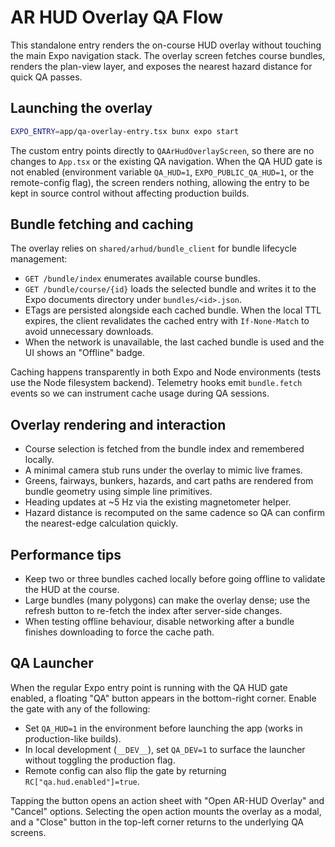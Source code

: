 # AR HUD Overlay QA Flow

This standalone entry renders the on-course HUD overlay without touching the main
Expo navigation stack. The overlay screen fetches course bundles, renders the
plan-view layer, and exposes the nearest hazard distance for quick QA passes.

## Launching the overlay

```sh
EXPO_ENTRY=app/qa-overlay-entry.tsx bunx expo start
```

The custom entry points directly to `QAArHudOverlayScreen`, so there are no
changes to `App.tsx` or the existing QA navigation. When the QA HUD gate is not
enabled (environment variable `QA_HUD=1`, `EXPO_PUBLIC_QA_HUD=1`, or the
remote-config flag), the screen renders nothing, allowing the entry to be kept
in source control without affecting production builds.

## Bundle fetching and caching

The overlay relies on `shared/arhud/bundle_client` for bundle lifecycle
management:

- `GET /bundle/index` enumerates available course bundles.
- `GET /bundle/course/{id}` loads the selected bundle and writes it to the
  Expo documents directory under `bundles/<id>.json`.
- ETags are persisted alongside each cached bundle. When the local TTL expires,
  the client revalidates the cached entry with `If-None-Match` to avoid
  unnecessary downloads.
- When the network is unavailable, the last cached bundle is used and the UI
  shows an "Offline" badge.

Caching happens transparently in both Expo and Node environments (tests use the
Node filesystem backend). Telemetry hooks emit `bundle.fetch` events so we can
instrument cache usage during QA sessions.

## Overlay rendering and interaction

- Course selection is fetched from the bundle index and remembered locally.
- A minimal camera stub runs under the overlay to mimic live frames.
- Greens, fairways, bunkers, hazards, and cart paths are rendered from bundle
  geometry using simple line primitives.
- Heading updates at ~5 Hz via the existing magnetometer helper.
- Hazard distance is recomputed on the same cadence so QA can confirm the
  nearest-edge calculation quickly.

## Performance tips

- Keep two or three bundles cached locally before going offline to validate the
  HUD at the course.
- Large bundles (many polygons) can make the overlay dense; use the refresh
  button to re-fetch the index after server-side changes.
- When testing offline behaviour, disable networking after a bundle finishes
  downloading to force the cache path.


## QA Launcher

When the regular Expo entry point is running with the QA HUD gate enabled, a
floating "QA" button appears in the bottom-right corner. Enable the gate with
any of the following:

- Set `QA_HUD=1` in the environment before launching the app (works in
  production-like builds).
- In local development (`__DEV__`), set `QA_DEV=1` to surface the launcher
  without toggling the production flag.
- Remote config can also flip the gate by returning `RC["qa.hud.enabled"]=true`.

Tapping the button opens an action sheet with "Open AR-HUD Overlay" and
"Cancel" options. Selecting the open action mounts the overlay as a modal, and a
"Close" button in the top-left corner returns to the underlying QA screens.

